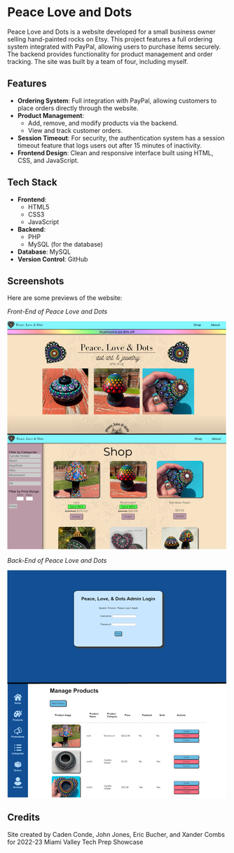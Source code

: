 # Peace Love and Dots

Peace Love and Dots is a website developed for a small business owner selling hand-painted rocks on Etsy. This project features a full ordering system integrated with PayPal, allowing users to purchase items securely. The backend provides functionality for product management and order tracking. The site was built by a team of four, including myself.

## Features

- **Ordering System**: Full integration with PayPal, allowing customers to place orders directly through the website.
- **Product Management**: 
  - Add, remove, and modify products via the backend.
  - View and track customer orders.
- **Session Timeout**: For security, the authentication system has a session timeout feature that logs users out after 15 minutes of inactivity.
- **Frontend Design**: Clean and responsive interface built using HTML, CSS, and JavaScript.
  
## Tech Stack

- **Frontend**: 
  - HTML5
  - CSS3
  - JavaScript
- **Backend**: 
  - PHP
  - MySQL (for the database)
- **Database**: MySQL
- **Version Control**: GitHub

## Screenshots

Here are some previews of the website:
<p><i>Front-End of Peace Love and Dots</i></p>
<img src="media/FrontEnd.png" alt="Home Page" width="500"/>

<p><i>Back-End of Peace Love and Dots</i></p>
<img src="media/BackEnd.png" alt="Product Page" width="500"/>

## Credits
<p>Site created by Caden Conde, John Jones, Eric Bucher, and Xander Combs for 2022-23 Miami Valley Tech Prep Showcase</p>
